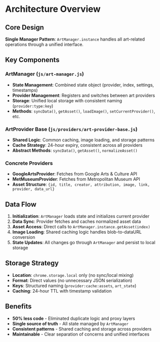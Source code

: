 # Architecture Overview

## Core Design

**Single Manager Pattern**: `ArtManager.instance` handles all art-related operations through a unified interface.

## Key Components

### ArtManager (`js/art-manager.js`)
- **State Management**: Combined state object (provider, index, settings, timestamps)
- **Provider Management**: Registers and switches between art providers
- **Storage**: Unified local storage with consistent naming (`provider:type:key`)
- **Methods**: `syncData()`, `getAsset()`, `loadImage()`, `setCurrentProvider()`, etc.

### ArtProvider Base (`js/providers/art-provider-base.js`)
- **Shared Logic**: Common caching, image loading, and storage patterns
- **Cache Strategy**: 24-hour expiry, consistent across all providers
- **Abstract Methods**: `syncData()`, `getAsset()`, `normalizeAsset()`

### Concrete Providers
- **GoogleArtsProvider**: Fetches from Google Arts & Culture API
- **MetMuseumProvider**: Fetches from Metropolitan Museum API
- **Asset Structure**: `{id, title, creator, attribution, image, link, provider, data_url}`

## Data Flow

1. **Initialization**: `ArtManager` loads state and initializes current provider
2. **Data Sync**: Provider fetches and caches normalized asset data
3. **Asset Access**: Direct calls to `ArtManager.instance.getAsset(index)`
4. **Image Loading**: Shared caching logic handles blob-to-dataURL conversion
5. **State Updates**: All changes go through `ArtManager` and persist to local storage

## Storage Strategy

- **Location**: `chrome.storage.local` only (no sync/local mixing)
- **Format**: Direct values (no unnecessary JSON serialization)
- **Keys**: Structured naming (`provider:cache:assets`, `art_state`)
- **Caching**: 24-hour TTL with timestamp validation

## Benefits

- **50% less code** - Eliminated duplicate logic and proxy layers
- **Single source of truth** - All state managed by `ArtManager`
- **Consistent patterns** - Shared caching and storage across providers  
- **Maintainable** - Clear separation of concerns and unified interfaces